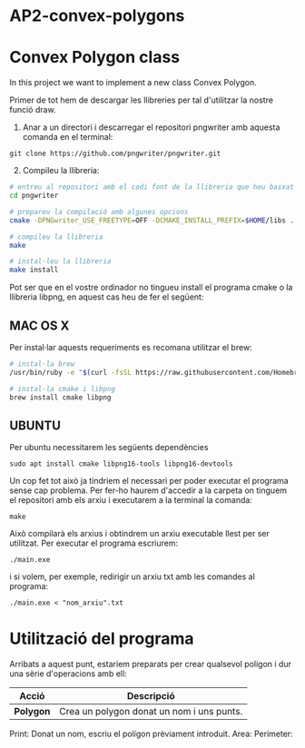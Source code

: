 # AP2-convex-polygons

# Convex Polygon class

In this project we want to implement a new class Convex Polygon.

Primer de tot hem de descargar les llibreries per tal d'utilitzar la nostre funció draw.

1. Anar a un directori i descarregar el repositori pngwriter amb aquesta comanda en el terminal:

`git clone https://github.com/pngwriter/pngwriter.git`

2. Compileu la llibreria:

```bash
# entreu al repositori amb el codi font de la llibreria que heu baixat
cd pngwriter

# prepareu la compilació amb algunes opcions
cmake -DPNGwriter_USE_FREETYPE=OFF -DCMAKE_INSTALL_PREFIX=$HOME/libs .

# compileu la llibreria
make

# instal·leu la llibreria
make install
```
Pot ser que en el vostre ordinador no tingueu install el programa cmake o la llibreria libpng, en aquest cas heu de fer el següent:

## MAC OS X
Per instal·lar aquests requeriments es recomana utilitzar el brew:
```bash
# instal·la brew
/usr/bin/ruby -e "$(curl -fsSL https://raw.githubusercontent.com/Homebrew/install/master/install)"

# instal·la cmake i libpng
brew install cmake libpng
```

## UBUNTU
Per ubuntu necessitarem les següents dependències

`sudo apt install cmake libpng16-tools libpng16-devtools`

Un cop fet tot això ja tindriem el necessari per poder executar el programa sense cap problema. Per fer-ho haurem d'accedir a la carpeta on tinguem el repositori amb els arxiu i executarem a la terminal la comanda:

`make`

Això compilarà els arxius i obtindrem un arxiu executable llest per ser utilitzat.
Per executar el programa escriurem: 

`./main.exe`

i si volem, per exemple, redirigir un arxiu txt amb les comandes al programa:

`./main.exe < "nom_arxiu".txt`

# Utilització del programa

Arribats a aquest punt, estaríem preparats per crear qualsevol polígon i dur una sèrie d'operacions amb ell:

Acció | Descripció
----- | ----------
**Polygon** | Crea un polygon donat un nom i uns punts.
Print: Donat un nom, escriu el polígon prèviament introduit.
Area:
Perimeter:
